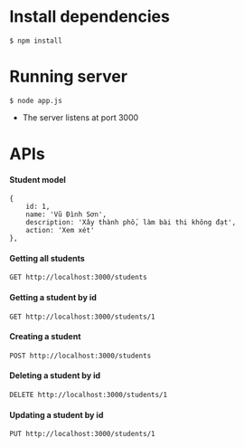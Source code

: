 # Install dependencies
```$ npm install```
# Running server
```$ node app.js```
- The server listens at port 3000
# APIs
#### Student model
    {
        id: 1,
        name: 'Vũ Đình Sơn',
        description: 'Xây thành phố, làm bài thi không đạt',
        action: 'Xem xét'
    }, 
#### Getting all students
```GET http://localhost:3000/students```
#### Getting a student by id
```GET http://localhost:3000/students/1```
#### Creating a student
```POST http://localhost:3000/students```
#### Deleting a student by id
```DELETE http://localhost:3000/students/1```
#### Updating a student by id
```PUT http://localhost:3000/students/1```
